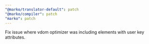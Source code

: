 ```yaml
---
"@marko/translator-default": patch
"@marko/compiler": patch
"marko": patch
---
```


Fix issue where vdom optimizer was including elements with user key attributes.
